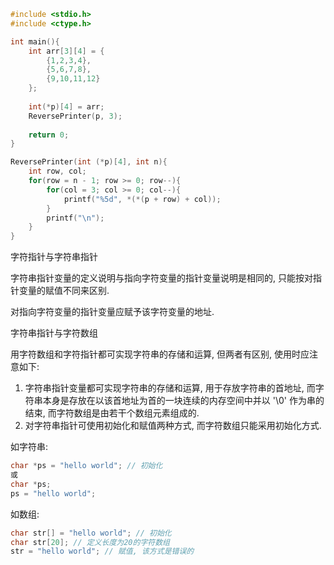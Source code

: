 
```c
#include <stdio.h>
#include <ctype.h>

int main(){
    int arr[3][4] = {
        {1,2,3,4},
        {5,6,7,8},
        {9,10,11,12}
    };
    
    int(*p)[4] = arr;
    ReversePrinter(p, 3);
    
    return 0;
}

ReversePrinter(int (*p)[4], int n){
    int row, col;
    for(row = n - 1; row >= 0; row--){
        for(col = 3; col >= 0; col--){
            printf("%5d", *(*(p + row) + col));
        }
        printf("\n");
    }
}
```

字符指针与字符串指针

字符串指针变量的定义说明与指向字符变量的指针变量说明是相同的, 只能按对指针变量的赋值不同来区别.

对指向字符变量的指针变量应赋予该字符变量的地址.


字符串指针与字符数组

用字符数组和字符指针都可实现字符串的存储和运算, 但两者有区别, 使用时应注意如下:
1) 字符串指针变量都可实现字符串的存储和运算, 用于存放字符串的首地址, 而字符串本身是存放在以该首地址为首的一块连续的内存空间中并以 '\0' 作为串的结束, 而字符数组是由若干个数组元素组成的.
2) 对字符串指针可使用初始化和赋值两种方式, 而字符数组只能采用初始化方式.

如字符串:
```c
char *ps = "hello world"; // 初始化
或
char *ps;
ps = "hello world";
```

如数组:
```c
char str[] = "hello world"; // 初始化
char str[20]; // 定义长度为20的字符数组
str = "hello world"; // 赋值, 该方式是错误的
```
